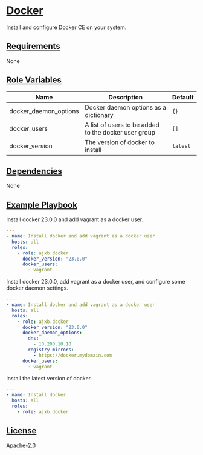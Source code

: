# [Docker](#docker)

Install and configure Docker CE on your system.

## [Requirements](#requirements)

None

## [Role Variables](#role-variables)

| Name | Description | Default |
| --- | --- | --- |
| docker_daemon_options | Docker daemon options as a dictionary | `{}` |
| docker_users | A list of users to be added to the docker user group | `[]` |
| docker_version | The version of docker to install | `latest` |

## [Dependencies](#dependencies)

None

## [Example Playbook](#example-playbook)

Install docker 23.0.0 and add vagrant as a docker user.

```yaml
---
- name: Install docker and add vagrant as a docker user
  hosts: all
  roles:
    - role: ajxb.docker
      docker_version: "23.0.0"
      docker_users:
        - vagrant
```

Install docker 23.0.0, add vagrant as a docker user, and configure some docker daemon settings.

```yaml
---
- name: Install docker and add vagrant as a docker user
  hosts: all
  roles:
    - role: ajxb.docker
      docker_version: "23.0.0"
      docker_daemon_options:
        dns:
          - 10.200.10.10
        registry-mirrors:
          - https://docker.mydomain.com
      docker_users:
        - vagrant
```

Install the latest version of docker.

```yaml
---
- name: Install docker
  hosts: all
  roles:
    - role: ajxb.docker
```

## [License](#license)

[Apache-2.0](LICENSE)
